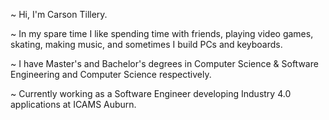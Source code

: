 ~ Hi, I'm Carson Tillery. 

~ In my spare time I like spending time with friends, playing video games, skating, making music, and sometimes I build PCs and keyboards.

~ I have Master's and Bachelor's degrees in Computer Science & Software Engineering and Computer Science respectively. 

~ Currently working as a Software Engineer developing Industry 4.0 applications at ICAMS Auburn.
